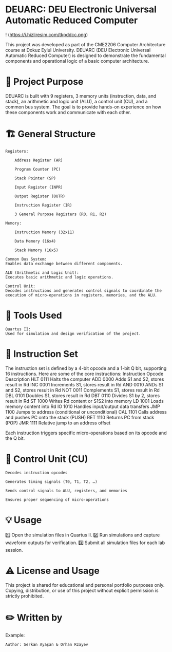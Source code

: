 # DEUARC: DEU Electronic Universal Automatic Reduced Computer


! (https://i.hizliresim.com/tkpddcc.png)


This project was developed as part of the CME2206 Computer Architecture course at Dokuz Eylul University. DEUARC (DEU Electronic Universal Automatic Reduced Computer) is designed to demonstrate the fundamental components and operational logic of a basic computer architecture.

# 📌 Project Purpose

DEUARC is built with 9 registers, 3 memory units (instruction, data, and stack), an arithmetic and logic unit (ALU), a control unit (CU), and a common bus system. The goal is to provide hands-on experience on how these components work and communicate with each other.

# 🏗️ General Structure

    Registers:

        Address Register (AR)

        Program Counter (PC)

        Stack Pointer (SP)

        Input Register (INPR)

        Output Register (OUTR)

        Instruction Register (IR)

        3 General Purpose Registers (R0, R1, R2)

    Memory:

        Instruction Memory (32x11)

        Data Memory (16x4)

        Stack Memory (16x5)

    Common Bus System:
    Enables data exchange between different components.

    ALU (Arithmetic and Logic Unit):
    Executes basic arithmetic and logic operations.

    Control Unit:
    Decodes instructions and generates control signals to coordinate the execution of micro-operations in registers, memories, and the ALU.

# 🔧 Tools Used

    Quartus II:
    Used for simulation and design verification of the project.

# 📜 Instruction Set

The instruction set is defined by a 4-bit opcode and a 1-bit Q bit, supporting 16 instructions.
Here are some of the core instructions:
Instruction	Opcode	Description
HLT	0111	Halts the computer
ADD	0000	Adds S1 and S2, stores result in Rd
INC	0001	Increments S1, stores result in Rd
AND	0010	ANDs S1 and S2, stores result in Rd
NOT	0011	Complements S1, stores result in Rd
DBL	0101	Doubles S1, stores result in Rd
DBT	0110	Divides S1 by 2, stores result in Rd
ST	1000	Writes Rd content or S1S2 into memory
LD	1001	Loads memory content into Rd
IO	1010	Handles input/output data transfers
JMP	1100	Jumps to address (conditional or unconditional)
CAL	1101	Calls address and pushes PC onto the stack (PUSH)
RET	1110	Returns PC from stack (POP)
JMR	1111	Relative jump to an address offset

Each instruction triggers specific micro-operations based on its opcode and the Q bit.

# 🧩 Control Unit (CU)

    Decodes instruction opcodes

    Generates timing signals (T0, T1, T2, …)

    Sends control signals to ALU, registers, and memories

    Ensures proper sequencing of micro-operations


# 💡 Usage

1️⃣ Open the simulation files in Quartus II.
2️⃣ Run simulations and capture waveform outputs for verification.
3️⃣ Submit all simulation files for each lab session.

# ⚠️ License and Usage

This project is shared for educational and personal portfolio purposes only.
Copying, distribution, or use of this project without explicit permission is strictly prohibited.

# ✏️ Written by


Example:

    Author: Serkan Ayaşan & Orhan Rzayev

    

    
